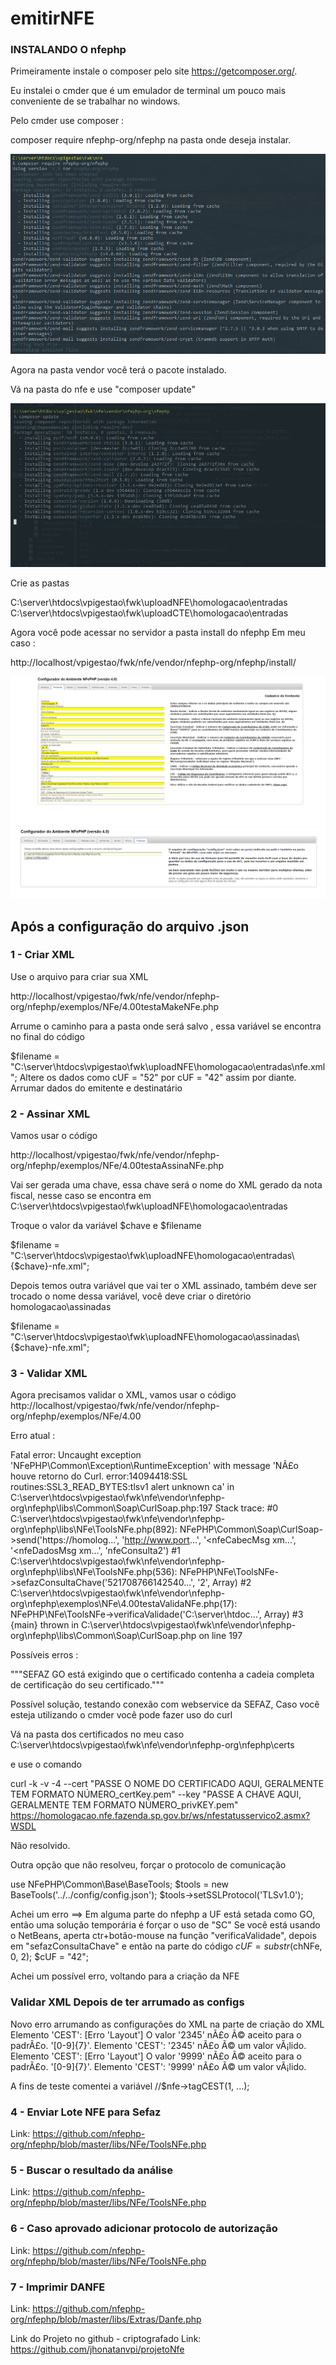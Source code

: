 # emitirNFE

### INSTALANDO O nfephp

Primeiramente instale o composer pelo site https://getcomposer.org/. 

Eu instalei o cmder que é um emulador de terminal um pouco mais conveniente de se trabalhar no windows. 

Pelo cmder use composer :

composer require nfephp-org/nfephp na pasta onde deseja instalar.

![All text](https://github.com/jhonatanvpi/projetoNfe/blob/master/images/1.PNG)

Agora na pasta vendor você terá o pacote instalado. 

Vá na pasta do nfe e use "composer update"

![All text](https://github.com/jhonatanvpi/projetoNfe/blob/master/images/2.PNG)

Crie as pastas 

C:\server\htdocs\vpigestao\fwk\uploadNFE\homologacao\entradas
C:\server\htdocs\vpigestao\fwk\uploadCTE\homologacao\entradas

Agora você pode acessar no servidor a pasta install do nfephp
Em meu caso : 

http://localhost/vpigestao/fwk/nfe/vendor/nfephp-org/nfephp/install/

![All text](https://github.com/jhonatanvpi/projetoNfe/blob/master/images/3.PNG)
![All text](https://github.com/jhonatanvpi/projetoNfe/blob/master/images/4.PNG)


## Após a configuração do arquivo .json

### 1 - Criar XML 

Use o arquivo para criar sua XML

http://localhost/vpigestao/fwk/nfe/vendor/nfephp-org/nfephp/exemplos/NFe/4.00testaMakeNFe.php

Arrume o caminho para a pasta onde será salvo , essa variável se encontra no final do código

$filename = "C:\\server\\htdocs\\vpigestao\\fwk\\uploadNFE\\homologacao\\entradas\\nfe.xml";
Altere os dados como cUF = "52" por cUF = "42" assim por diante. Arrumar dados do emitente e destinatário


### 2 - Assinar XML 
Vamos usar o código

http://localhost/vpigestao/fwk/nfe/vendor/nfephp-org/nfephp/exemplos/NFe/4.00testaAssinaNFe.php

Vai ser gerada uma chave, essa chave será o nome do XML gerado da nota fiscal, nesse caso se encontra em C:\server\htdocs\vpigestao\fwk\uploadNFE\homologacao\entradas


Troque o valor da variável $chave e $filename

$filename = "C:\\server\\htdocs\\vpigestao\\fwk\\uploadNFE\\homologacao\\entradas\\{$chave}-nfe.xml";

Depois temos outra variável que vai ter o XML assinado, também deve ser trocado o nome dessa variável, você deve criar o diretório homologacao\assinadas

$filename = "C:\\server\\htdocs\\vpigestao\\fwk\\uploadNFE\\homologacao\\assinadas\\{$chave}-nfe.xml";




### 3 - Validar XML 
Agora precisamos validar o XML, vamos usar o código 
http://localhost/vpigestao/fwk/nfe/vendor/nfephp-org/nfephp/exemplos/NFe/4.00

Erro atual : 

Fatal error: Uncaught exception 'NFePHP\Common\Exception\RuntimeException' with message 'NÃ£o houve retorno do Curl. error:14094418:SSL routines:SSL3_READ_BYTES:tlsv1 alert unknown ca' in C:\server\htdocs\vpigestao\fwk\nfe\vendor\nfephp-org\nfephp\libs\Common\Soap\CurlSoap.php:197 Stack trace: #0 C:\server\htdocs\vpigestao\fwk\nfe\vendor\nfephp-org\nfephp\libs\NFe\ToolsNFe.php(892): NFePHP\Common\Soap\CurlSoap->send('https://homolog...', 'http://www.port...', '<nfeCabecMsg xm...', '<nfeDadosMsg xm...', 'nfeConsulta2') #1 C:\server\htdocs\vpigestao\fwk\nfe\vendor\nfephp-org\nfephp\libs\NFe\ToolsNFe.php(536): NFePHP\NFe\ToolsNFe->sefazConsultaChave('521708766142540...', '2', Array) #2 C:\server\htdocs\vpigestao\fwk\nfe\vendor\nfephp-org\nfephp\exemplos\NFe\4.00testaValidaNFe.php(17): NFePHP\NFe\ToolsNFe->verificaValidade('C:\server\htdoc...', Array) #3 {main} thrown in C:\server\htdocs\vpigestao\fwk\nfe\vendor\nfephp-org\nfephp\libs\Common\Soap\CurlSoap.php on line 197

Possíveis erros : 

"""SEFAZ GO está exigindo que o certificado contenha a cadeia completa de certificação do seu certificado."""

Possível solução, testando conexão com webservice da SEFAZ, 
Caso você esteja utilizando o cmder você pode fazer uso do curl 

Vá na pasta dos certificados no meu caso C:\server\htdocs\vpigestao\fwk\nfe\vendor\nfephp-org\nfephp\certs

e use o comando 

curl -k -v -4 --cert "PASSE O NOME DO CERTIFICADO AQUI, GERALMENTE TEM FORMATO NÚMERO_certKey.pem"  --key "PASSE A CHAVE AQUI, GERALMENTE TEM FORMATO NÚMERO_privKEY.pem" 
 https://homologacao.nfe.fazenda.sp.gov.br/ws/nfestatusservico2.asmx?WSDL

Não resolvido.

Outra opção que não resolveu, forçar o protocolo de comunicação

use NFePHP\Common\Base\BaseTools;
$tools = new BaseTools('../../config/config.json');
$tools->setSSLProtocol('TLSv1.0');



Achei um erro ==> Em alguma parte do nfephp a UF está setada como GO, então uma solução temporária é forçar o uso de "SC"
Se você está usando o NetBeans, aperta ctr+botão-mouse na função "verificaValidade", depois em "sefazConsultaChave" e então na parte do código 
$cUF = substr($chNFe, 0, 2);
$cUF = "42";

Achei um possível erro, voltando para a criação da NFE




### Validar XML Depois de ter arrumado as configs

Novo erro arrumando as configurações do XML na parte de criação do XML 
Elemento 'CEST': [Erro 'Layout'] O valor '2345' nÃ£o Ã© aceito para o padrÃ£o. '[0-9]{7}'. Elemento 'CEST': '2345' nÃ£o Ã© um valor vÃ¡lido. Elemento 'CEST': [Erro 'Layout'] O valor '9999' nÃ£o Ã© aceito para o padrÃ£o. '[0-9]{7}'. Elemento 'CEST': '9999' nÃ£o Ã© um valor vÃ¡lido. 

A fins de teste comentei a variável 
//$nfe->tagCEST(1, ...);


### 4 - Enviar Lote NFE para Sefaz 
Link: https://github.com/nfephp-org/nfephp/blob/master/libs/NFe/ToolsNFe.php


### 5 - Buscar o resultado da análise 
Link: https://github.com/nfephp-org/nfephp/blob/master/libs/NFe/ToolsNFe.php


### 6 - Caso aprovado adicionar protocolo de autorização 
Link: https://github.com/nfephp-org/nfephp/blob/master/libs/NFe/ToolsNFe.php


### 7 - Imprimir DANFE
Link: https://github.com/nfephp-org/nfephp/blob/master/libs/Extras/Danfe.php


Link do Projeto no github - criptografado
Link: https://github.com/jhonatanvpi/projetoNfe

